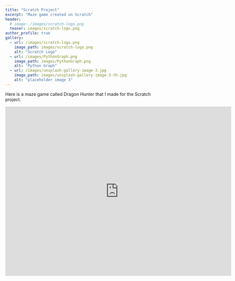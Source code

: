 ```yaml
---
title: "Scratch Project"
excerpt: "Maze game created on Scratch"
header:
  # image: /images/scratch-logo.png
  teaser: images/scratch-logo.png
author_profile: true
gallery:
  - url: /images/scratch-logo.png
    image_path: images/scratch-logo.png
    alt: "Scratch Logo"
  - url: /images/PythonGraph.png
    image_path: images/PythonGraph.png
    alt: "Python Graph"
  - url: /images/unsplash-gallery-image-3.jpg
    image_path: images/unsplash-gallery-image-3-th.jpg
    alt: "placeholder image 3"
---
```


Here is a maze game called Dragon Hunter that I made for the Scratch project.

<iframe src="https://scratch.mit.edu/projects/965674067/embed" width="720" height="540" frameborder="0" scrolling="no"></iframe>
